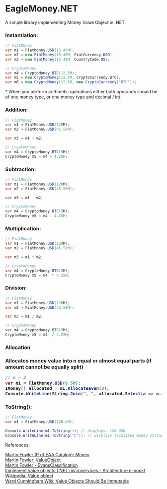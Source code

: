 # EagleMoney.NET
A simple library implementing Money Value Object in .NET.

<h3>Instantiation:</h3>

```csharp
// FiatMoney
var m1 = FiatMoney.USD(15.40M);
var m2 = new FiatMoney(15.40M, FiatCurrency.USD);
var m3 = new FiatMoney(15.40M, CountryCode.US);

// CryptoMoney
var m4 = CryptoMoney.BTC(12.5M);
var m5 = new CryptoMoney(12.5M, CryptoCurrency.BTC);
var m6 = new CryptoMoney(12.5M, new CryptoCurrency("BTC"));
```

<p>* When you perform arithmetic operations either both operands should be of one money type, or one money type and decimal / int.</p>

<h3>Addition:</h3>

```csharp
// FiatMoney
var m1 = FiatMoney.USD(120M);
var m2 = FiatMoney.USD(45.50M);

var m3 = m1 + m2;

// CryptoMoney
var m4 = CryptoMoney.BTC(5M);
CryptoMoney m5 = m4 + 4.25M;
```

<h3>Subtraction:</h3>

```csharp
// FiatMoney
var m1 = FiatMoney.USD(120M);
var m2 = FiatMoney.USD(45.50M);

var m3 = m1 - m2;

// CryptoMoney
var m4 = CryptoMoney.BTC(5M);
CryptoMoney m5 = m4 - 4.25M;
```

<h3>Multiplication:</h3>

```csharp
// FiatMoney
var m1 = FiatMoney.USD(120M);
var m2 = FiatMoney.USD(45.50M);

var m3 = m1 * m2;

// CryptoMoney
var m4 = CryptoMoney.BTC(5M);
CryptoMoney m5 = m4  * 4.25M;
```

<h3>Division:</h3>

```csharp
// FiatMoney
var m1 = FiatMoney.USD(120M);
var m2 = FiatMoney.USD(45.50M);

var m3 = m1 / m2;

// CryptoMoney
var m4 = CryptoMoney.BTC(5M);
CryptoMoney m5 = m4  / 4.25M;
```

<h3>Allocation<h3>

<div>
Allocates money value into n equal or almost equal parts (if amount cannot be equally split)
</div>

```csharp
// n = 3
var m1 = FiatMoney.USD(0.5M);
IMoney[] allocated = m1.AllocateEven(3);
Console.WriteLine(String.Join(", ", allocated.Select(a => a.Amount))); // Prints: 0.17, 0.17, 0.16
```

<h3>ToString():</h3>

```csharp
// FiatMoney
var m1 = FiatMoney.USD(120.5M);

Console.WriteLine(m1.ToString()); // displays: 120 USD
Console.WriteLine(m1.ToString("C")); // displays localized money string: $120.50
```

References:

<p>
    <a href="https://martinfowler.com/eaaCatalog/money.html" target="_blank">Martin Fowler (P of EAA Catalog): Money</a><br />
    <a href="https://martinfowler.com/bliki/ValueObject.html">Martin Fowler: ValueObject</a><br />
    <a href="https://martinfowler.com/bliki/EvansClassification.html">Martin Fowler - EvansClassification</a><br />
    <a href="https://docs.microsoft.com/en-us/dotnet/architecture/microservices/microservice-ddd-cqrs-patterns/implement-value-objects">Implement value objects (.NET microservices - Architecture e-book)</a><br />
    <a href="https://en.wikipedia.org/wiki/Value_object">Wikipedia: Value object</a><br />
    <a href="http://wiki.c2.com/?ValueObjectsShouldBeImmutable">Ward Cunningham Wiki: Value Objects Should Be Immutable</a>
</p>